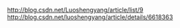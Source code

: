 http://blog.csdn.net/Luoshengyang/article/list/9
http://blog.csdn.net/luoshengyang/article/details/6618363

